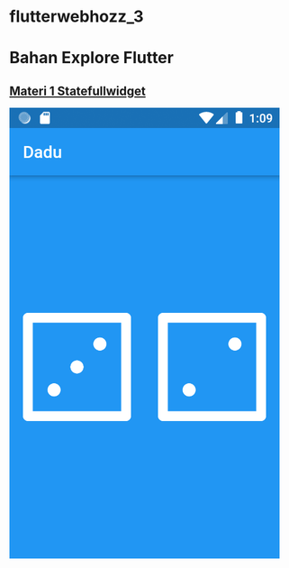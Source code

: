 # flutterwebhozz_3
# Bahan Explore Flutter

## [Materi 1 Statefullwidget](https://github.com/herry88/flutterwebhozz_3/tree/master/diceapps) 

![image](https://github.com/herry88/flutterwebhozz_3/blob/master/diceapps/output.png)
